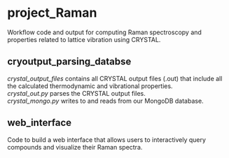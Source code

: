 # project_Raman
Workflow code and output for computing Raman spectroscopy and properties related to lattice vibration using CRYSTAL.
## cryoutput_parsing_databse
*crystal_output_files* contains all CRYSTAL output files (.out) that include all the calculated thermodynamic and vibrational properties.\
*crystal_out.py* parses the CRYSTAL output files.\
*crystal_mongo.py* writes to and reads from our MongoDB database.
## web_interface
Code to build a web interface that allows users to interactively query compounds and visualize their Raman spectra.
